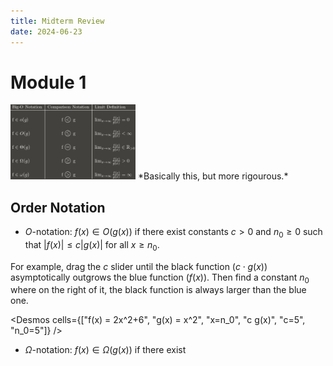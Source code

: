 ```yaml
---
title: Midterm Review
date: 2024-06-23
---
```


# Module 1

<img src="./assets/complexity.png" width="200px"/>
*Basically this, but more rigourous.*

## Order Notation
- $O$-notation: $f(x) \in O(g(x))$ if there exist constants $c > 0$ and $n_0 \geq 0$ such that $|f(x)| \leq c|g(x)|$ for all $x \geq n_0$.

For example, drag the $c$ slider until the black function ($c \cdot g(x)$) asymptotically outgrows the blue function ($f(x)$). Then find a constant $n_0$ where on the right of it, the black function is always larger than the blue one.

<Desmos cells={["f(x) = 2x^2+6", "g(x) = x^2", "x=n_0", "c g(x)", "c=5", "n_0=5"]} />

- $\Omega$-notation: $f(x) \in \Omega(g(x))$ if there exist 
